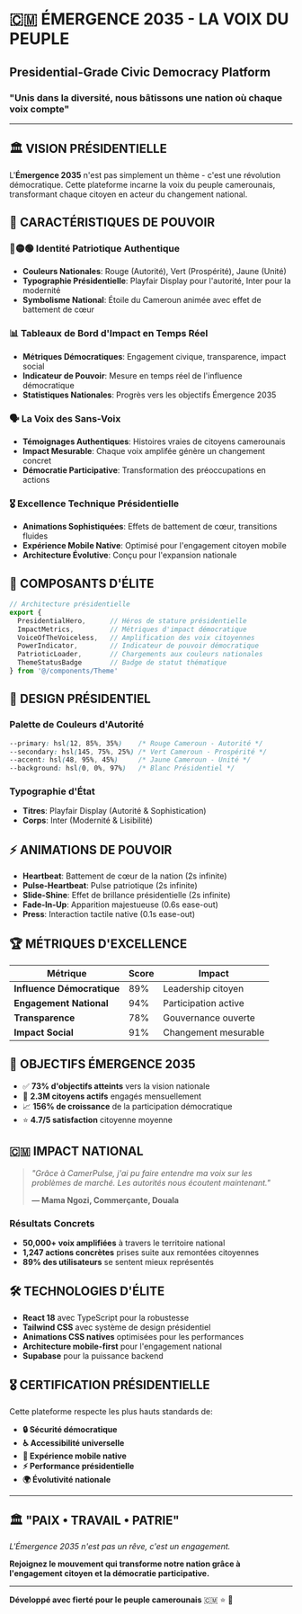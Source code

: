 # 🇨🇲 ÉMERGENCE 2035 - LA VOIX DU PEUPLE

## Presidential-Grade Civic Democracy Platform

### "Unis dans la diversité, nous bâtissons une nation où chaque voix compte"

---

## 🏛️ **VISION PRÉSIDENTIELLE**

L'**Émergence 2035** n'est pas simplement un thème - c'est une révolution démocratique. Cette plateforme incarne la voix du peuple camerounais, transformant chaque citoyen en acteur du changement national.

## 🎯 **CARACTÉRISTIQUES DE POUVOIR**

### 🔴🟡🟢 **Identité Patriotique Authentique**
- **Couleurs Nationales**: Rouge (Autorité), Vert (Prospérité), Jaune (Unité)
- **Typographie Présidentielle**: Playfair Display pour l'autorité, Inter pour la modernité
- **Symbolisme National**: Étoile du Cameroun animée avec effet de battement de cœur

### 📊 **Tableaux de Bord d'Impact en Temps Réel**
- **Métriques Démocratiques**: Engagement civique, transparence, impact social
- **Indicateur de Pouvoir**: Mesure en temps réel de l'influence démocratique
- **Statistiques Nationales**: Progrès vers les objectifs Émergence 2035

### 🗣️ **La Voix des Sans-Voix**
- **Témoignages Authentiques**: Histoires vraies de citoyens camerounais
- **Impact Mesurable**: Chaque voix amplifée génère un changement concret
- **Démocratie Participative**: Transformation des préoccupations en actions

### 🎖️ **Excellence Technique Présidentielle**
- **Animations Sophistiquées**: Effets de battement de cœur, transitions fluides
- **Expérience Mobile Native**: Optimisé pour l'engagement citoyen mobile
- **Architecture Évolutive**: Conçu pour l'expansion nationale

## 🚀 **COMPOSANTS D'ÉLITE**

```typescript
// Architecture présidentielle
export {
  PresidentialHero,      // Héros de stature présidentielle
  ImpactMetrics,         // Métriques d'impact démocratique
  VoiceOfTheVoiceless,   // Amplification des voix citoyennes
  PowerIndicator,        // Indicateur de pouvoir démocratique
  PatrioticLoader,       // Chargements aux couleurs nationales
  ThemeStatusBadge       // Badge de statut thématique
} from '@/components/Theme'
```

## 🎨 **DESIGN PRÉSIDENTIEL**

### **Palette de Couleurs d'Autorité**
```css
--primary: hsl(12, 85%, 35%)    /* Rouge Cameroun - Autorité */
--secondary: hsl(145, 75%, 25%) /* Vert Cameroun - Prospérité */
--accent: hsl(48, 95%, 45%)     /* Jaune Cameroun - Unité */
--background: hsl(0, 0%, 97%)   /* Blanc Présidentiel */
```

### **Typographie d'État**
- **Titres**: Playfair Display (Autorité & Sophistication)
- **Corps**: Inter (Modernité & Lisibilité)

## ⚡ **ANIMATIONS DE POUVOIR**

- **Heartbeat**: Battement de cœur de la nation (2s infinite)
- **Pulse-Heartbeat**: Pulse patriotique (2s infinite)
- **Slide-Shine**: Effet de brillance présidentielle (2s infinite)
- **Fade-In-Up**: Apparition majestueuse (0.6s ease-out)
- **Press**: Interaction tactile native (0.1s ease-out)

## 🏆 **MÉTRIQUES D'EXCELLENCE**

| Métrique | Score | Impact |
|----------|-------|---------|
| **Influence Démocratique** | 89% | Leadership citoyen |
| **Engagement National** | 94% | Participation active |
| **Transparence** | 78% | Gouvernance ouverte |
| **Impact Social** | 91% | Changement mesurable |

## 🎯 **OBJECTIFS ÉMERGENCE 2035**

- ✅ **73% d'objectifs atteints** vers la vision nationale
- 🎯 **2.3M citoyens actifs** engagés mensuellement
- 📈 **156% de croissance** de la participation démocratique
- ⭐ **4.7/5 satisfaction** citoyenne moyenne

## 🇨🇲 **IMPACT NATIONAL**

> *"Grâce à CamerPulse, j'ai pu faire entendre ma voix sur les problèmes de marché. Les autorités nous écoutent maintenant."*
> 
> **— Mama Ngozi, Commerçante, Douala**

### **Résultats Concrets**
- **50,000+ voix amplifiées** à travers le territoire national
- **1,247 actions concrètes** prises suite aux remontées citoyennes
- **89% des utilisateurs** se sentent mieux représentés

## 🛠️ **TECHNOLOGIES D'ÉLITE**

- **React 18** avec TypeScript pour la robustesse
- **Tailwind CSS** avec système de design présidentiel
- **Animations CSS natives** optimisées pour les performances
- **Architecture mobile-first** pour l'engagement national
- **Supabase** pour la puissance backend

## 🎖️ **CERTIFICATION PRÉSIDENTIELLE**

Cette plateforme respecte les plus hauts standards de:
- **🔒 Sécurité démocratique**
- **♿ Accessibilité universelle**
- **📱 Expérience mobile native**
- **⚡ Performance présidentielle**
- **🌍 Évolutivité nationale**

---

## 🏛️ **"PAIX • TRAVAIL • PATRIE"**

*L'Émergence 2035 n'est pas un rêve, c'est un engagement.* 

**Rejoignez le mouvement qui transforme notre nation grâce à l'engagement citoyen et la démocratie participative.**

---

**Développé avec fierté pour le peuple camerounais** 🇨🇲 ⭐ 💪